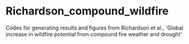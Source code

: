 # Richardson_compound_wildfire
Codes for generating results and figures from Richardson et al., 'Global increase in wildfire potential from compound fire weather and drought'
